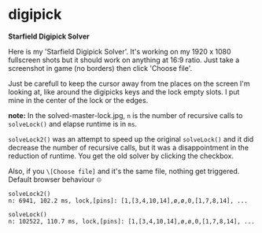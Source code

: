 # digipick
**Starfield Digipick Solver**

Here is my 'Starfield Digipick Solver'. It's working on my 1920 x 1080 fullscreen shots but it should work on anything at 16:9 ratio. Just take a screenshot in game (no borders) then click 'Choose file'. 

Just be carefull to keep the cursor away from tne places on the screen I'm looking at, like around the digipicks keys and the lock empty slots. I put mine in the center of the lock or the edges.


**note:** In the solved-master-lock.jpg, `n` is the number of recursive calls to `solveLock()` and elapse runtime is in `ms`.

`solveLock2()` was an attempt to speed up the original `solveLock()` and it did decrease the number of recursive calls, but it was a disappointment in the reduction of runtime. You get the old solver by clicking the checkbox. 

Also, if you `\[Choose file]` and it's the same file, nothing get triggered. Default browser behaviour <sub><sup>☹️</sup></sub>

```
solveLock2()
n: 6941, 102.2 ms, lock,[pins]: [1,[3,4,10,14],ø,ø,0,[1,7,8,14], ...

solveLock()
n: 102522, 110.7 ms, lock,[pins]: [1,[3,4,10,14],ø,ø,0,[1,7,8,14], ...
```
